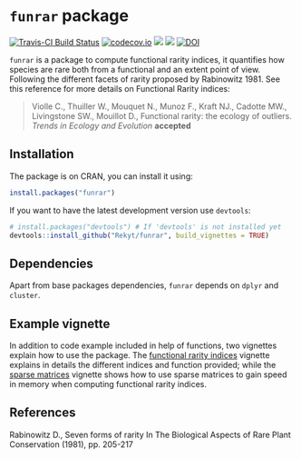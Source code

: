 # `funrar` package

[![Travis-CI Build Status](https://travis-ci.org/Rekyt/funrar.svg?branch=master)](https://travis-ci.org/Rekyt/funrar) [![codecov.io](https://codecov.io/github/Rekyt/funrar/coverage.svg?branch=master)](https://codecov.io/github/Rekyt/funrar?branch=master)
![](http://www.r-pkg.org/badges/version/funrar)
![](http://cranlogs.r-pkg.org/badges/grand-total/funrar)
[![DOI](https://zenodo.org/badge/DOI/10.5281/zenodo.168055.svg)](https://doi.org/10.5281/zenodo.168055)



`funrar` is a package to compute functional rarity indices, it quantifies how species are rare both from a functional and an extent point of view. Following the different facets of rarity proposed by Rabinowitz 1981. See this reference for more details on Functional Rarity indices:

> Violle C., Thuiller W., Mouquet N., Munoz F., Kraft NJ., Cadotte MW., Livingstone SW., Mouillot D., Functional rarity: the ecology of outliers. *Trends in Ecology and Evolution* **accepted**


## Installation

The package is on CRAN, you can install it using:

```r
install.packages("funrar")
```

If you want to have the latest development version use `devtools`:

```r
# install.packages("devtools") # If 'devtools' is not installed yet
devtools::install_github("Rekyt/funrar", build_vignettes = TRUE)
```

## Dependencies

Apart from base packages dependencies, `funrar` depends on `dplyr` and `cluster`.


## Example vignette

In addition to code example included in help of functions, two vignettes explain how to use the package. The [functional rarity indices](vignettes/rarity_indices.Rmd) vignette explains in details the different indices and function provided; while the [sparse matrices](vignettes/sparse_matrices.Rmd) vignette shows how to use sparse matrices to gain speed in memory when computing functional rarity indices.

## References

Rabinowitz D., Seven forms of rarity  In The Biological Aspects of Rare Plant Conservation (1981), pp. 205-217

